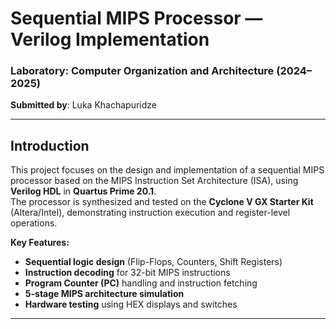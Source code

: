 # Sequential MIPS Processor — Verilog Implementation

### Laboratory: Computer Organization and Architecture (2024–2025)  
**Submitted by**: Luka Khachapuridze

---

## Introduction

This project focuses on the design and implementation of a sequential MIPS processor based on the MIPS Instruction Set Architecture (ISA), using **Verilog HDL** in **Quartus Prime 20.1**.  
The processor is synthesized and tested on the **Cyclone V GX Starter Kit** (Altera/Intel), demonstrating instruction execution and register-level operations.

**Key Features:**
- **Sequential logic design** (Flip-Flops, Counters, Shift Registers)
- **Instruction decoding** for 32-bit MIPS instructions
- **Program Counter (PC)** handling and instruction fetching
- **5-stage MIPS architecture simulation**
- **Hardware testing** using HEX displays and switches

---
